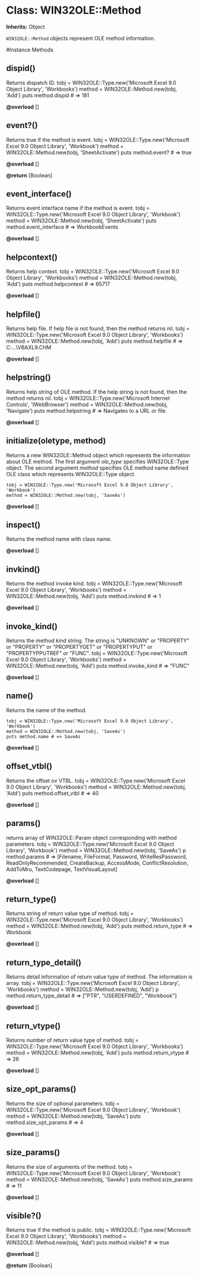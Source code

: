 # Class: WIN32OLE::Method
**Inherits:** Object
    

`WIN32OLE::Method` objects represent OLE method information.



#Instance Methods
## dispid() [](#method-i-dispid)
Returns dispatch ID.
    tobj = WIN32OLE::Type.new('Microsoft Excel 9.0 Object Library', 'Workbooks')
    method = WIN32OLE::Method.new(tobj, 'Add')
    puts method.dispid # => 181

**@overload** [] 

## event?() [](#method-i-event?)
Returns true if the method is event.
    tobj = WIN32OLE::Type.new('Microsoft Excel 9.0 Object Library', 'Workbook')
    method = WIN32OLE::Method.new(tobj, 'SheetActivate')
    puts method.event? # => true

**@overload** [] 

**@return** [Boolean] 

## event_interface() [](#method-i-event_interface)
Returns event interface name if the method is event.
    tobj = WIN32OLE::Type.new('Microsoft Excel 9.0 Object Library', 'Workbook')
    method = WIN32OLE::Method.new(tobj, 'SheetActivate')
    puts method.event_interface # =>  WorkbookEvents

**@overload** [] 

## helpcontext() [](#method-i-helpcontext)
Returns help context.
    tobj = WIN32OLE::Type.new('Microsoft Excel 9.0 Object Library', 'Workbooks')
    method = WIN32OLE::Method.new(tobj, 'Add')
    puts method.helpcontext # => 65717

**@overload** [] 

## helpfile() [](#method-i-helpfile)
Returns help file. If help file is not found, then the method returns nil.
    tobj = WIN32OLE::Type.new('Microsoft Excel 9.0 Object Library', 'Workbooks')
    method = WIN32OLE::Method.new(tobj, 'Add')
    puts method.helpfile # => C:\...\VBAXL9.CHM

**@overload** [] 

## helpstring() [](#method-i-helpstring)
Returns help string of OLE method. If the help string is not found, then the
method returns nil.
    tobj = WIN32OLE::Type.new('Microsoft Internet Controls', 'IWebBrowser')
    method = WIN32OLE::Method.new(tobj, 'Navigate')
    puts method.helpstring # => Navigates to a URL or file.

**@overload** [] 

## initialize(oletype, method) [](#method-i-initialize)
Returns a new WIN32OLE::Method object which represents the information about
OLE method. The first argument *ole_type* specifies WIN32OLE::Type object. The
second argument *method* specifies OLE method name defined OLE class which
represents WIN32OLE::Type object.

    tobj = WIN32OLE::Type.new('Microsoft Excel 9.0 Object Library', 'Workbook')
    method = WIN32OLE::Method.new(tobj, 'SaveAs')

**@overload** [] 

## inspect() [](#method-i-inspect)
Returns the method name with class name.

**@overload** [] 

## invkind() [](#method-i-invkind)
Returns the method invoke kind.
    tobj = WIN32OLE::Type.new('Microsoft Excel 9.0 Object Library', 'Workbooks')
    method = WIN32OLE::Method.new(tobj, 'Add')
    puts method.invkind # => 1

**@overload** [] 

## invoke_kind() [](#method-i-invoke_kind)
Returns the method kind string. The string is "UNKNOWN" or "PROPERTY" or
"PROPERTY" or "PROPERTYGET" or "PROPERTYPUT" or "PROPERTYPPUTREF" or "FUNC".
    tobj = WIN32OLE::Type.new('Microsoft Excel 9.0 Object Library', 'Workbooks')
    method = WIN32OLE::Method.new(tobj, 'Add')
    puts method.invoke_kind # => "FUNC"

**@overload** [] 

## name() [](#method-i-name)
Returns the name of the method.

    tobj = WIN32OLE::Type.new('Microsoft Excel 9.0 Object Library', 'Workbook')
    method = WIN32OLE::Method.new(tobj, 'SaveAs')
    puts method.name # => SaveAs

**@overload** [] 

## offset_vtbl() [](#method-i-offset_vtbl)
Returns the offset ov VTBL.
    tobj = WIN32OLE::Type.new('Microsoft Excel 9.0 Object Library', 'Workbooks')
    method = WIN32OLE::Method.new(tobj, 'Add')
    puts method.offset_vtbl # => 40

**@overload** [] 

## params() [](#method-i-params)
returns array of WIN32OLE::Param object corresponding with method parameters.
    tobj = WIN32OLE::Type.new('Microsoft Excel 9.0 Object Library', 'Workbook')
    method = WIN32OLE::Method.new(tobj, 'SaveAs')
    p method.params # => [Filename, FileFormat, Password, WriteResPassword,
                          ReadOnlyRecommended, CreateBackup, AccessMode,
                          ConflictResolution, AddToMru, TextCodepage,
                          TextVisualLayout]

**@overload** [] 

## return_type() [](#method-i-return_type)
Returns string of return value type of method.
    tobj = WIN32OLE::Type.new('Microsoft Excel 9.0 Object Library', 'Workbooks')
    method = WIN32OLE::Method.new(tobj, 'Add')
    puts method.return_type # => Workbook

**@overload** [] 

## return_type_detail() [](#method-i-return_type_detail)
Returns detail information of return value type of method. The information is
array.
    tobj = WIN32OLE::Type.new('Microsoft Excel 9.0 Object Library', 'Workbooks')
    method = WIN32OLE::Method.new(tobj, 'Add')
    p method.return_type_detail # => ["PTR", "USERDEFINED", "Workbook"]

**@overload** [] 

## return_vtype() [](#method-i-return_vtype)
Returns number of return value type of method.
    tobj = WIN32OLE::Type.new('Microsoft Excel 9.0 Object Library', 'Workbooks')
    method = WIN32OLE::Method.new(tobj, 'Add')
    puts method.return_vtype # => 26

**@overload** [] 

## size_opt_params() [](#method-i-size_opt_params)
Returns the size of optional parameters.
    tobj = WIN32OLE::Type.new('Microsoft Excel 9.0 Object Library', 'Workbook')
    method = WIN32OLE::Method.new(tobj, 'SaveAs')
    puts method.size_opt_params # => 4

**@overload** [] 

## size_params() [](#method-i-size_params)
Returns the size of arguments of the method.
    tobj = WIN32OLE::Type.new('Microsoft Excel 9.0 Object Library', 'Workbook')
    method = WIN32OLE::Method.new(tobj, 'SaveAs')
    puts method.size_params # => 11

**@overload** [] 

## visible?() [](#method-i-visible?)
Returns true if the method is public.
    tobj = WIN32OLE::Type.new('Microsoft Excel 9.0 Object Library', 'Workbooks')
    method = WIN32OLE::Method.new(tobj, 'Add')
    puts method.visible? # => true

**@overload** [] 

**@return** [Boolean] 

